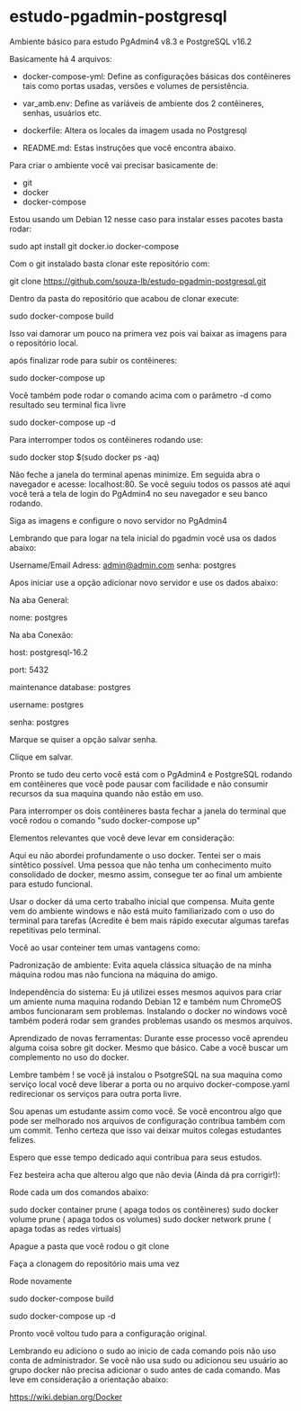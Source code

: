 # estudo-pgadmin-postgresql
Ambiente básico para estudo PgAdmin4 v8.3  e PostgreSQL v16.2

Basicamente há 4 arquivos:

* docker-compose-yml: Define as configurações básicas dos contêineres tais como portas
usadas, versões e volumes de persistência.

* var_amb.env: Define as variáveis de ambiente dos 2 contêineres, senhas, usuários etc.

* dockerfile: Altera os locales da imagem usada no Postgresql

* README.md: Estas instruções que você encontra abaixo.

Para criar o ambiente você vai precisar basicamente de:

* git
* docker
* docker-compose

Estou usando um Debian 12 nesse caso para instalar esses pacotes
basta rodar:

sudo apt install git docker.io docker-compose

Com o git instalado basta clonar este repositório com:

git clone https://github.com/souza-lb/estudo-pgadmin-postgresql.git

Dentro da pasta do repositório que acabou de clonar execute:

sudo docker-compose build

Isso vai damorar um pouco na primera vez pois vai baixar as imagens para o repositório local.

após finalizar rode para subir os contêineres:

sudo docker-compose up

Você também pode rodar o comando acima com o parâmetro -d como resultado seu terminal fica livre

sudo docker-compose up -d

Para interromper todos os contêineres rodando use:

sudo docker stop $(sudo docker ps -aq)

Não feche a janela do terminal apenas minimize. 
Em seguida abra o navegador e acesse: localhost:80.
Se você seguiu todos os passos até aqui você terá a tela de login do PgAdmin4 no seu navegador e seu banco rodando.

Siga as imagens e configure o novo servidor no PgAdmin4

Lembrando que para logar na tela inicial do pgadmin você usa os dados abaixo:

Username/Email Adress: admin@admin.com
senha: postgres

Apos iniciar use a opção adicionar novo servidor e use os dados abaixo:

Na aba General:

nome: postgres

Na aba Conexão:

host: postgresql-16.2

port: 5432

maintenance database: postgres

username: postgres

senha: postgres

Marque se quiser a opção salvar senha.

Clique em salvar.

Pronto se tudo deu certo você está com o PgAdmin4 e PostgreSQL rodando em contêineres
que você pode pausar com facilidade e não consumir recursos da sua maquina quando 
não estão em uso.

Para interromper os dois contêineres basta fechar a janela do terminal que você rodou
o comando "sudo docker-compose up"

Elementos relevantes que você deve levar em consideração:

Aqui eu não abordei profundamente o uso docker. Tentei ser o mais sintêtico possível.
Uma pessoa que não tenha um conhecimento muito consolidado de docker, mesmo assim, consegue
ter ao final um ambiente para estudo funcional.

Usar o docker dá uma certo trabalho inicial que compensa. Muita gente vem do ambiente windows e
não está muito familiarizado com o uso do terminal para tarefas (Acredite é bem mais rápido executar 
algumas tarefas repetitivas pelo terminal.

Você ao usar conteiner tem umas vantagens como:

Padronização de ambiente: Evita aquela clássica situação de na minha máquina rodou mas não
funciona na máquina do amigo.

Independência do sistema: Eu já utilizei esses mesmos aquivos para criar um amiente numa maquina
rodando Debian 12 e também num ChromeOS ambos funcionaram sem problemas. Instalando o docker no windows
você também poderá rodar sem grandes problemas usando os mesmos arquivos.

Aprendizado de novas ferramentas: Durante esse processo você aprendeu alguma coisa sobre git
docker. Mesmo que básico. Cabe a você buscar um complemento no uso do docker.


Lembre também ! se você já instalou o PsotgreSQL na sua maquina como serviço local você deve liberar 
a porta ou no arquivo docker-compose.yaml redirecionar os serviços para outra porta livre.

Sou apenas um estudante assim como você. Se você encontrou algo que pode ser melhorado nos arquivos 
de configuração contribua também com um commit. Tenho certeza que isso vai deixar muitos colegas estudantes felizes.

Espero que esse tempo dedicado aqui contribua para seus estudos.

Fez besteira acha que alterou algo que não devia (Ainda dá pra corrigir!):

Rode cada um dos comandos abaixo:

sudo docker container prune ( apaga todos os contêineres)
sudo docker volume prune ( apaga todos os volumes)
sudo docker network prune ( apaga todas as redes virtuais)

Apague a pasta que você rodou o git clone

Faça a clonagem do repositório mais uma vez

Rode novamente

sudo docker-compose build

sudo docker-compose up -d

Pronto você voltou tudo para a configuração original.


Lembrando eu adiciono o sudo ao inicio de cada comando pois não uso conta de administrador. Se você não usa sudo ou adicionou seu usuário ao grupo docker não precisa adicionar o sudo antes de cada comando. Mas leve em consideração a orientação abaixo:

https://wiki.debian.org/Docker
